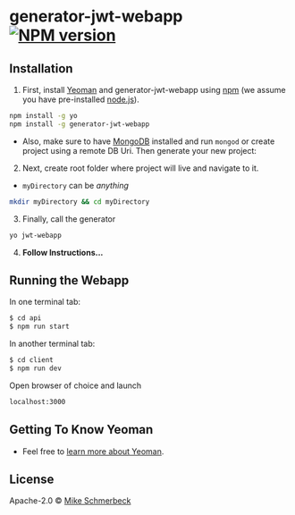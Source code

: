 # generator-jwt-webapp [![NPM version][npm-image]][npm-url]

 <!-- [![Build Status][travis-image]][travis-url] [![Dependency Status][daviddm-image]][daviddm-url] [![Coverage percentage][coveralls-image]][coveralls-url] -->

## Installation

1. First, install [Yeoman](http://yeoman.io) and generator-jwt-webapp using [npm](https://www.npmjs.com/) (we assume you have pre-installed [node.js](https://nodejs.org/)).

```bash
npm install -g yo
npm install -g generator-jwt-webapp
```

- Also, make sure to have [MongoDB](https://www.mongodb.com/) installed and run `mongod` or create project using a remote DB Uri.
  Then generate your new project:

2. Next, create root folder where project will live and navigate to it.

- `myDirectory` can be <i>anything</i>

```bash
mkdir myDirectory && cd myDirectory
```

3. Finally, call the generator

```bash
yo jwt-webapp
```

4. <b>Follow Instructions...</b>

## Running the Webapp

In one terminal tab:

```bash
$ cd api
$ npm run start
```

In another terminal tab:

```bash
$ cd client
$ npm run dev
```

Open browser of choice and launch

```bash
localhost:3000
```

## Getting To Know Yeoman

- Feel free to [learn more about Yeoman](http://yeoman.io/).

## License

Apache-2.0 © [Mike Schmerbeck]()

[npm-image]: https://badge.fury.io/js/generator-jwt-webapp.svg
[npm-url]: https://npmjs.org/package/generator-jwt-webapp
[travis-image]: https://travis-ci.org/generator-jwt-webapp.svg?branch=master
[travis-url]: https://travis-ci.org/generator-jwt-webapp
[daviddm-image]: https://david-dm.org/generator-jwt-webapp.svg?theme=shields.io
[daviddm-url]: https://david-dm.org/generator-jwt-webapp
[coveralls-image]: https://coveralls.io/repos//generator-jwt-webapp/badge.svg
[coveralls-url]: https://coveralls.io/r//generator-jwt-webapp
